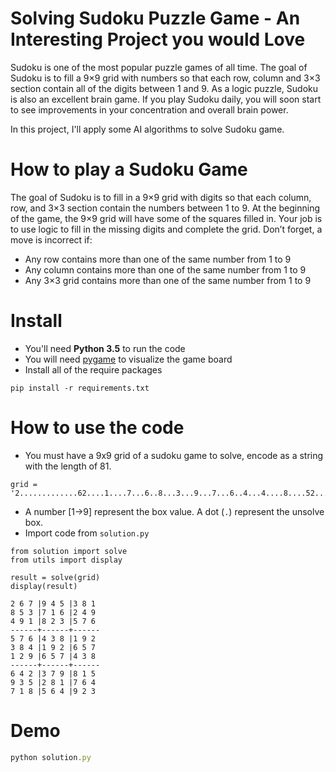 # Solving Sudoku Puzzle Game - An Interesting Project you would Love
Sudoku is one of the most popular puzzle games of all time. The goal of Sudoku is to fill a 9×9 grid with numbers so that each row, column and 3×3 section contain all of the digits between 1 and 9. As a logic puzzle, Sudoku is also an excellent brain game. If you play Sudoku daily, you will soon start to see improvements in your concentration and overall brain power.

In this project, I'll apply some AI algorithms to solve Sudoku game.

# How to play a Sudoku Game
The goal of Sudoku is to fill in a 9×9 grid with digits so that each column, row, and 3×3 section contain the numbers between 1 to 9. At the beginning of the game, the 9×9 grid will have some of the squares filled in. Your job is to use logic to fill in the missing digits and complete the grid. Don’t forget, a move is incorrect if:

- Any row contains more than one of the same number from 1 to 9
- Any column contains more than one of the same number from 1 to 9
- Any 3×3 grid contains more than one of the same number from 1 to 9

# Install
- You'll need **Python 3.5** to run the code
- You will need [pygame](https://www.pygame.org/) to visualize the game board
- Install all of the require packages
```
pip install -r requirements.txt
```

# How to use the code
- You must have a 9x9 grid of a sudoku game to solve, encode as a string with the length of 81.
```
grid = '2.............62....1....7...6..8...3...9...7...6..4...4....8....52.............3'
```
- A number [1->9] represent the box value. A dot (`.`) represent the unsolve box.
- Import code from `solution.py`
```
from solution import solve
from utils import display

result = solve(grid)
display(result)

2 6 7 |9 4 5 |3 8 1
8 5 3 |7 1 6 |2 4 9
4 9 1 |8 2 3 |5 7 6
------+------+------
5 7 6 |4 3 8 |1 9 2
3 8 4 |1 9 2 |6 5 7
1 2 9 |6 5 7 |4 3 8
------+------+------
6 4 2 |3 7 9 |8 1 5
9 3 5 |2 8 1 |7 6 4
7 1 8 |5 6 4 |9 2 3
```
# Demo
```javascript
python solution.py
```
